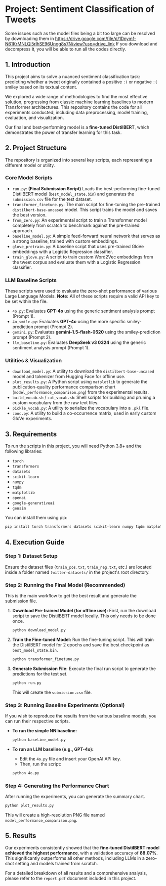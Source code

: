 # Project: Sentiment Classification of Tweets
Some issues such as the model files being a bit too large can be resolved by downloading them in 
https://drive.google.com/file/d/1Dnymf-N61KrMNLQi5rIhSE96Ungg8s7N/view?usp=drive_link
If you download and decompress it, you will be able to run all the codes directly.
## 1. Introduction

This project aims to solve a nuanced sentiment classification task: predicting whether a tweet originally contained a positive `:)` or negative `:(` smiley based on its textual content.

We explored a wide range of methodologies to find the most effective solution, progressing from classic machine learning baselines to modern Transformer architectures. This repository contains the code for all experiments conducted, including data preprocessing, model training, evaluation, and visualization.

Our final and best-performing model is a **fine-tuned DistilBERT**, which demonstrates the power of transfer learning for this task.

## 2. Project Structure

The repository is organized into several key scripts, each representing a different model or utility.

### Core Model Scripts

* `run.py`: **(Final Submission Script)** Loads the best-performing fine-tuned DistilBERT model (`best_model_state.bin`) and generates the `submission.csv` file for the test dataset.
* `transformer_finetune.py`: The main script for fine-tuning the pre-trained `distilbert-base-uncased` model. This script trains the model and saves the best version.
* `from_zero.py`: An experimental script to train a Transformer model completely from scratch to benchmark against the pre-trained approach.
* `baseline_model.py`: A simple feed-forward neural network that serves as a strong baseline, trained with custom embeddings.
* `glove_pretrain.py`: A baseline script that uses pre-trained GloVe embeddings with a Logistic Regression classifier.
* `train_glove.py`: A script to train custom Word2Vec embeddings from the tweet corpus and evaluate them with a Logistic Regression classifier.

### LLM Baseline Scripts

These scripts were used to evaluate the zero-shot performance of various Large Language Models.
**Note:** All of these scripts require a valid API key to be set within the file.

* `4o.py`: Evaluates **GPT-4o** using the generic sentiment analysis prompt (Prompt 1).
* `4o_smile.py`: Evaluates **GPT-4o** using the more specific smiley-prediction prompt (Prompt 2).
* `gemini.py`: Evaluates **gemini-1.5-flash-0520** using the smiley-prediction prompt (Prompt 2).
* `llm_baseline.py`: Evaluates **DeepSeek v3 0324** using the generic sentiment analysis prompt (Prompt 1).

### Utilities & Visualization

* `download_model.py`: A utility to download the `distilbert-base-uncased` model and tokenizer from Hugging Face for offline use.
* `plot_results.py`: A Python script using `matplotlib` to generate the publication-quality performance comparison chart (`model_performance_comparison.png`) from the experimental results.
* `build_vocab.sh` / `cut_vocab.sh`: Shell scripts for building and pruning a custom vocabulary from the raw text files.
* `pickle_vocab.py`: A utility to serialize the vocabulary into a `.pkl` file.
* `cooc.py`: A utility to build a co-occurrence matrix, used in early custom GloVe experiments.

## 3. Requirements

To run the scripts in this project, you will need Python 3.8+ and the following libraries:

* `torch`
* `transformers`
* `datasets`
* `scikit-learn`
* `numpy`
* `tqdm`
* `matplotlib`
* `openai`
* `google-generativeai`
* `gensim`

You can install them using pip:
```bash
pip install torch transformers datasets scikit-learn numpy tqdm matplotlib openai google-generativeai gensim
```

## 4. Execution Guide

### Step 1: Dataset Setup
Ensure the dataset files (`train_pos.txt`, `train_neg.txt`, etc.) are located inside a folder named `twitter-datasets/` in the project's root directory.

### Step 2: Running the Final Model (Recommended)

This is the main workflow to get the best result and generate the submission file.

1.  **Download Pre-trained Model (for offline use):**
    First, run the download script to save the DistilBERT model locally. This only needs to be done once.
    ```bash
    python download_model.py
    ```

2.  **Train the Fine-tuned Model:**
    Run the fine-tuning script. This will train the DistilBERT model for 2 epochs and save the best checkpoint as `best_model_state.bin`.
    ```bash
    python transformer_finetune.py
    ```

3.  **Generate Submission File:**
    Execute the final run script to generate the predictions for the test set.
    ```bash
    python run.py
    ```
    This will create the `submission.csv` file.

### Step 3: Running Baseline Experiments (Optional)

If you wish to reproduce the results from the various baseline models, you can run their respective scripts.

* **To run the simple NN baseline:**
    ```bash
    python baseline_model.py
    ```

* **To run an LLM baseline (e.g., GPT-4o):**
    * Edit the `4o.py` file and insert your OpenAI API key.
    * Then, run the script:
    ```bash
    python 4o.py
    ```

### Step 4: Generating the Performance Chart

After running the experiments, you can generate the summary chart.
```bash
python plot_results.py
```
This will create a high-resolution PNG file named `model_performance_comparison.png`.

## 5. Results

Our experiments consistently showed that the **fine-tuned DistilBERT model achieved the highest performance**, with a validation accuracy of **88.07%**. This significantly outperforms all other methods, including LLMs in a zero-shot setting and models trained from scratch.

For a detailed breakdown of all results and a comprehensive analysis, please refer to the `report.pdf` document included in this project.

